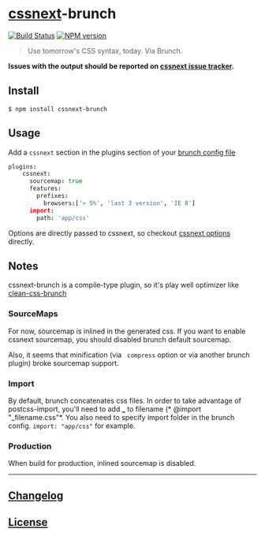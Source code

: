 # [cssnext](https://github.com/cssnext/cssnext)-brunch

[![Build Status](http://img.shields.io/travis/cssnext/cssnext-brunch.svg)](https://travis-ci.org/cssnext/cssnext-brunch)
[![NPM version](http://img.shields.io/npm/v/cssnext-brunch.svg)](https://www.npmjs.org/package/cssnext-brunch)

> Use tomorrow's CSS syntax, today. Via Brunch.

**Issues with the output should be reported on [cssnext issue tracker](https://github.com/cssnext/cssnext/issues).**

## Install

```console
$ npm install cssnext-brunch
```

## Usage

Add a `cssnext` section in the plugins section of your [brunch config file](https://github.com/brunch/brunch/blob/stable/docs/config.md)

```coffeescript
plugins:
    cssnext:
      sourcemap: true
      features:
        prefixes:
          browsers:['> 5%', 'last 3 version', 'IE 8']
      import:
        path: 'app/css'
```

Options are directly passed to cssnext, so checkout [cssnext options](http://cssnext.io/usage/) directly.

## Notes

cssnext-brunch is a compile-type plugin, so it's play well optimizer like [clean-css-brunch](https://github.com/brunch/clean-css-brunch)

### SourceMaps

For now, sourcemap is inlined in the generated css.
If you want to enable cssnext sourcemap, you should disabled brunch default sourcemap.

Also, it seems that minification (via `` compress`` option or via another brunch plugin) broke sourcemap support.

### Import

By default, brunch concatenates css files. In order to  take advantage of postcss-import, you'll need to add **_** to filename (* @import "_filename.css"*.
You also need to specify import folder in the brunch config.
``import: "app/css"`` for example.

###  Production

When build for production, inlined sourcemap is disabled.

---

## [Changelog](CHANGELOG.md)

## [License](LICENSE)

